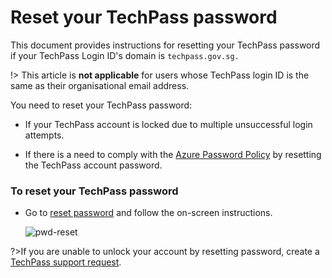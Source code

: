 # Reset your TechPass password

This document provides instructions for resetting your TechPass password if your TechPass Login ID's domain is ```techpass.gov.sg.```

!> This article is **not applicable** for users whose TechPass login ID is the same as their organisational email address.


You need to reset your TechPass password:

- If your TechPass account is locked due to multiple unsuccessful login attempts.

- If there is a need to comply with the [Azure Password Policy](https://learn.microsoft.com/en-us/azure/active-directory/authentication/concept-sspr-policy#administrator-password-policy-differences) by resetting the TechPass account password.

### To reset your TechPass password

- Go to [reset password](https://passwordreset.microsoftonline.com/) and follow the on-screen instructions.

    ![pwd-reset](/assets/images/password-reset-for-vendors.png)

    
?>If you are unable to unlock your account by resetting password, create a [TechPass support request](https://go.gov.sg/seed-techpass-support).


